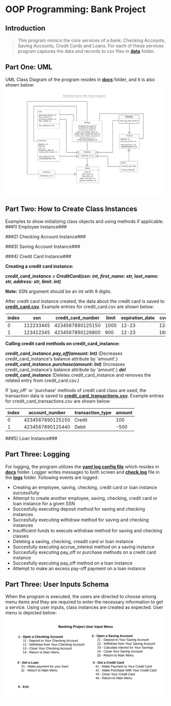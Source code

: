 # OOP Programming: Bank Project

## Introduction

> This program mimics the core services of a bank: Checking Accounts, Saving Accounts, Credit Cards and Loans. For each of these services program captures the data and records to csv files in **[data](data)** folder.

## Part One: UML

UML Class Diagram of the program resides in **[docs](docs)** folder, and it is also shown below:
![UML Class Diagram for Banking Program](docs/Banking_UML_Class.jpeg)

## Part Two: How to Create Class Instances    

Examples to show initializing class objects and using methods if applicable.
###1) Employee Instance###

###2) Checking Account Instance###  

###3) Saving Account Instance###  

###4) Credit Card Instance###

**Creating a credit card instance:**

***credit_card_instance = CreditCard(ssn: int, first_name: str, last_name: str, address: str, limit: int)***

**Note:** SSN argument should be an int with 9 digits.

After credit card instance created, the data about the credit card is saved to **[credit_card.csv](data/credit_card.csv)**.
Example entries for credit_card.csv are shown below:

| index | ssn       | credit_card_number |  limit |  expiration_date |  cvc |
|-------|-----------|--------------------|--------|------------------|------|
| 0     | 112233445 | 4234567890125150   | 1000   | 12-23            | 124  |
| 1     | 123412345 | 4234567890126800   | 900    | 12-23            | 168  |

**Calling credit card methods on credit_card_instance:**

***credit_card_instance.pay_off(amount: Int)*** (Decreases credit_card_instance's balance attribute by 'amount'.)
***credit_card_instance.purchase(amount: Int)*** (Increases credit_card_instance's balance attribute by 'amount'.)
***del credit_card_instance*** (Deletes credit_card_instance and removes the related entry from credit_card.csv.)

If 'pay_off' or 'purchase' methods of credit card class are used, the transaction data is saved to **[credit_card_transactions.csv](data/credit_card_transactions.csv)**.
Example entries for credit_card_transactions.csv are shown below:

| index | account_number   | transaction_type | amount |
|-------|------------------|------------------|--------|
| 0     | 4234567890125150 | Credit           | 100    |
| 1     | 4234567890125440 | Debit            | -500   |

###5) Loan Instance###




## Part Three: Logging

For logging, the program utilizes the **[yaml log config file](docs/check.logging.yml)** which resides in **[docs](docs)** folder. Logger writes messages to both screen and **[check.log](logs/check.log)** file in the **[logs](logs)** folder. Following events are logged:

* Creating an employee, saving, checking, credit card or loan instance successfully
* Attempt to create another employee, saving, checking, credit card or loan instance for a given SSN
* Succesfully executing deposit method for saving and checking instances
* Succesfully executing withdraw method for saving and checking instances
* Insufficient funds to execute withdraw method for saving and checking classes
* Deleting a saving, checking, creadit card or loan instance
* Succesfully executing accrue_interest method on a saving instance
* Succesfully executing pay_off or purchase methods on a credit card instance
* Succesfully executing pay_off method on a loan instance
* Attempt to make an excess pay-off payment on a loan instance

## Part Three: User Inputs Schema
When the program is executed, the users are directed to choose among menu items and they are required to enter the necessary information to get a service. Using user inputs, class instances are created as expected. User menu is depicted below:
![User Menu Design for Banking Program](docs/Banking_User_Menu_Diagram.jpeg)
